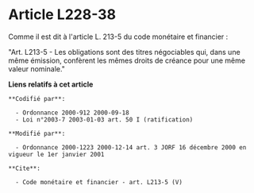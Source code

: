 # Article L228-38

Comme il est dit à l'article L. 213-5 du code monétaire et financier :

"Art. L213-5 - Les obligations sont des titres négociables qui, dans une même émission, confèrent les mêmes droits de créance
pour une même valeur nominale."

**Liens relatifs à cet article**

	**Codifié par**:

	  - Ordonnance 2000-912 2000-09-18
	  - Loi n°2003-7 2003-01-03 art. 50 I (ratification)

	**Modifié par**:

	  - Ordonnance 2000-1223 2000-12-14 art. 3 JORF 16 décembre 2000 en vigueur le 1er janvier 2001

	**Cite**:

	  - Code monétaire et financier - art. L213-5 (V)
